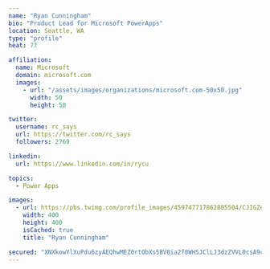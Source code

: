 ```yaml
---
name: "Ryan Cunningham"
bio: "Product Lead for Microsoft PowerApps"
location: Seattle, WA
type: "profile"
heat: 77

affiliation:
  name: Microsoft
  domain: microsoft.com
  images:
    - url: "/assets/images/organizations/microsoft.com-50x50.jpg"
      width: 50
      height: 50

twitter:
  username: rc_says
  url: https://twitter.com/rc_says
  followers: 2769

linkedin:
  url: https://www.linkedin.com/in/rycu

topics:
  - Power Apps

images:
  - url: https://pbs.twimg.com/profile_images/459747717862805504/CJIGZejd_400x400.png
    width: 400
    height: 400
    isCached: true
    title: "Ryan Cunningham"

secured: "XNXkowYlXuPdu6zyAEQhwMEZ0rtObXs5BV8ia2f8WHSJClLJ3dzZVVL0csA9cDENn8Xqx+ecgdWF5M+6PJ2kYzqwW+5GX8Zf/gQXsPidgkcylmZElq/fQGGn2al4a0vZHW4p+bYZjMD9dPLvJmED8QxWflvGb2Two/r2i2sTv3DkWyRPpmAnvDmzV5Em2x6CUGfPJm4aq761VwTsXi4y47dGUd/pk67Tzip2tVUdvlqyRuYwW8antcsvlDNkxZVJEeDW89HQH2j2qOEdffTdiTEvvrwhUx1ISxE2XKJDvl0UN/faCpsWDI7grUpKzYO/Zxr0vU+5Z3Y70rcSHHC/B9KjaIhAwXDaVdjU6k37QYG1+zcGhesqw1/Cse7GRgfPB020W8Y/Cp2lA5Ey8sLDmogdYjqoi1yJkNQS9Ywx6js=;gZcJNsWq7N7NVjo2qtfRkw=="
---
```


